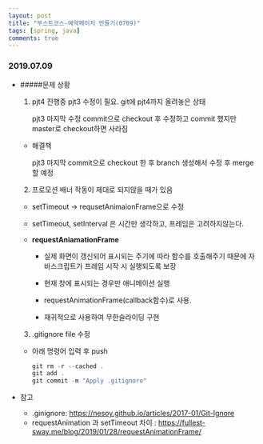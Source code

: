 ```yaml
---
layout: post
title: "부스트코스-예약페이지 만들기(0709)"
tags: [spring, java]
comments: true
---
```


### 2019.07.09

- #####문제 상황

  1. pjt4 진행중 pjt3 수정이 필요. git에 pjt4까지 올려놓은 상태

     pjt3 마지막 수정 commit으로 checkout 후 수정하고 commit 했지만 master로 checkout하면 사라짐

  - 해결책

    pjt3 마지막 commit으로 checkout  한 후 branch 생성해서 수정 후 merge 할 예정

    

  2. 프로모션 배너 작동이 제대로 되지않을 때가 있음

  - setTimeout -> requsetAnimaionFrame으로 수정
  
  - setTimeout, setInterval 은 시간만 생각하고, 프레임은 고려하지않는다.
  
  - **requestAniamationFrame**
    - 실제 화면이 갱신되어 표시되는 주기에 따라 함수를 호출해주기 때문에 자바스크립트가 프레임 시작 시 실행되도록 보장
    
    - 현재 창에 표시되는 경우만 애니메이션 실행 
    
    - requestAnimationFrame(callback함수)로 사용.
    
    - 재귀적으로 사용하여 무한슬라이딩 구현
    
      
  
  3. .gitignore file 수정
  
  - 아래 명령어 입력 후 push
  
    ```c
    git rm -r --cached .
    git add .
    git commit -m "Apply .gitignore"
    ```



- 참고 

  - .ginignore:  <https://nesoy.github.io/articles/2017-01/Git-Ignore>
  - requestAnimation 과 setTimeout 차이 : <https://fullest-sway.me/blog/2019/01/28/requestAnimationFrame/>

  

​		